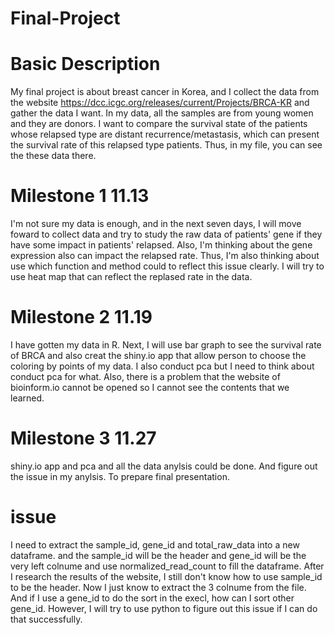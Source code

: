 # Final-Project
# Basic Description
My final project is about breast cancer in Korea, and I collect the data from the website https://dcc.icgc.org/releases/current/Projects/BRCA-KR and gather the data I want.
In my data, all the samples are from young women and they are donors. I want to compare the survival state of the patients whose relapsed type are distant recurrence/metastasis, which can present the survival rate of this relapsed type patients. Thus, in my file, you can see the these data there. 
# Milestone 1 11.13
I'm not sure my data is enough, and in the next seven days, I will move foward to collect data and try to study the raw data of patients' gene if they have some impact in patients' relapsed. Also, I'm thinking about the gene expression also can impact the relapsed rate. Thus, I'm also thinking about use which function and method could to reflect this issue clearly. I will try to use heat map that can reflect the replased rate in the data.
# Milestone 2 11.19
I have gotten my data in R. Next, I will use bar graph to see the survival rate of BRCA and also creat the shiny.io app that allow person to choose the coloring by points of my data. I also conduct pca but I need to think about conduct pca for what. Also, there is a problem that the website of bioinform.io cannot be opened so I cannot see the contents that we learned. 
# Milestone 3 11.27
shiny.io app and pca and all the data anylsis could be done. And figure out the issue in my anylsis. To prepare final presentation. 
# issue
I need to extract the sample_id, gene_id and total_raw_data into a new dataframe. and the sample_id will be the header and gene_id will be the very left colnume and use normalized_read_count to fill the dataframe. After I research the results of the website, I still don't know how to use sample_id to be the header. Now I just know to extract the 3 colnume from the file. And if I use a gene_id to do the sort in the execl, how can I sort other gene_id. However, I will try to use python to figure out this issue if I can do that successfully.
